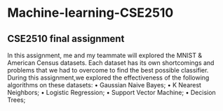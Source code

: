 # Machine-learning-CSE2510


## CSE2510 final assignment

In this assignment, me and my teammate will explored the MNIST & American Census datasets. Each dataset has
its own shortcomings and problems that we had to overcome to find the best possible classifier. During this assignment,we explored the effectiveness of the following algorithms on these datasets:
• Gaussian Naive Bayes;
• K Nearest Neighbors;
• Logistic Regression;
• Support Vector Machine;
• Decision Trees;
